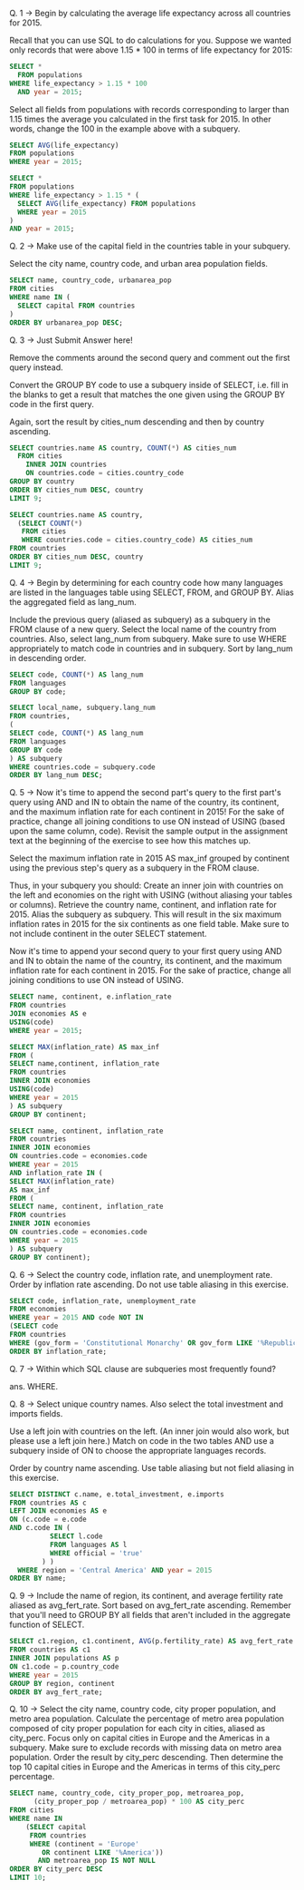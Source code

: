 Q. 1 -> Begin by calculating the average life expectancy across all countries for 2015.

Recall that you can use SQL to do calculations for you. Suppose we wanted only records that were above 1.15 \* 100 in terms of life expectancy for 2015:

```sql
SELECT *
  FROM populations
WHERE life_expectancy > 1.15 * 100
  AND year = 2015;
```

Select all fields from populations with records corresponding to larger than 1.15 times the average you calculated in the first task for 2015. In other words, change the 100 in the example above with a subquery.

```sql
SELECT AVG(life_expectancy)
FROM populations
WHERE year = 2015;

SELECT *
FROM populations
WHERE life_expectancy > 1.15 * (
  SELECT AVG(life_expectancy) FROM populations
  WHERE year = 2015
)
AND year = 2015;
```

Q. 2 -> Make use of the capital field in the countries table in your subquery.

Select the city name, country code, and urban area population fields.

```sql
SELECT name, country_code, urbanarea_pop
FROM cities
WHERE name IN (
  SELECT capital FROM countries
)
ORDER BY urbanarea_pop DESC;
```

Q. 3 -> Just Submit Answer here!

Remove the comments around the second query and comment out the first query instead.

Convert the GROUP BY code to use a subquery inside of SELECT, i.e. fill in the blanks to get a result that matches the one given using the GROUP BY code in the first query.

Again, sort the result by cities_num descending and then by country ascending.

```sql
SELECT countries.name AS country, COUNT(*) AS cities_num
  FROM cities
    INNER JOIN countries
    ON countries.code = cities.country_code
GROUP BY country
ORDER BY cities_num DESC, country
LIMIT 9;

SELECT countries.name AS country,
  (SELECT COUNT(*)
   FROM cities
   WHERE countries.code = cities.country_code) AS cities_num
FROM countries
ORDER BY cities_num DESC, country
LIMIT 9;
```

Q. 4 -> Begin by determining for each country code how many languages are listed in the languages table using SELECT, FROM, and GROUP BY.
Alias the aggregated field as lang_num.

Include the previous query (aliased as subquery) as a subquery in the FROM clause of a new query.
Select the local name of the country from countries.
Also, select lang_num from subquery.
Make sure to use WHERE appropriately to match code in countries and in subquery.
Sort by lang_num in descending order.

```sql
SELECT code, COUNT(*) AS lang_num
FROM languages
GROUP BY code;

SELECT local_name, subquery.lang_num
FROM countries,
(
SELECT code, COUNT(*) AS lang_num
FROM languages
GROUP BY code
) AS subquery
WHERE countries.code = subquery.code
ORDER BY lang_num DESC;
```

Q. 5 -> Now it's time to append the second part's query to the first part's query using AND and IN to obtain the name of the country, its continent, and the maximum inflation rate for each continent in 2015!
For the sake of practice, change all joining conditions to use ON instead of USING (based upon the same column, code).
Revisit the sample output in the assignment text at the beginning of the exercise to see how this matches up.

Select the maximum inflation rate in 2015 AS max_inf grouped by continent using the previous step's query as a subquery in the FROM clause.

Thus, in your subquery you should:
Create an inner join with countries on the left and economies on the right with USING (without aliasing your tables or columns).
Retrieve the country name, continent, and inflation rate for 2015.
Alias the subquery as subquery.
This will result in the six maximum inflation rates in 2015 for the six continents as one field table. Make sure to not include continent in the outer SELECT statement.

Now it's time to append your second query to your first query using AND and IN to obtain the name of the country, its continent, and the maximum inflation rate for each continent in 2015.
For the sake of practice, change all joining conditions to use ON instead of USING.

```sql
SELECT name, continent, e.inflation_rate
FROM countries
JOIN economies AS e
USING(code)
WHERE year = 2015;

SELECT MAX(inflation_rate) AS max_inf
FROM (
SELECT name,continent, inflation_rate
FROM countries
INNER JOIN economies
USING(code)
WHERE year = 2015
) AS subquery
GROUP BY continent;

SELECT name, continent, inflation_rate
FROM countries
INNER JOIN economies
ON countries.code = economies.code
WHERE year = 2015
AND inflation_rate IN (
SELECT MAX(inflation_rate)
AS max_inf
FROM (
SELECT name, continent, inflation_rate
FROM countries
INNER JOIN economies
ON countries.code = economies.code
WHERE year = 2015
) AS subquery
GROUP BY continent);
```

Q. 6 -> Select the country code, inflation rate, and unemployment rate.
Order by inflation rate ascending.
Do not use table aliasing in this exercise.

```sql
SELECT code, inflation_rate, unemployment_rate
FROM economies
WHERE year = 2015 AND code NOT IN
(SELECT code
FROM countries
WHERE (gov_form = 'Constitutional Monarchy' OR gov_form LIKE '%Republic'))
ORDER BY inflation_rate;
```

Q. 7 -> Within which SQL clause are subqueries most frequently found?

ans. WHERE.

Q. 8 -> Select unique country names. Also select the total investment and imports fields.

Use a left join with countries on the left. (An inner join would also work, but please use a left join here.)
Match on code in the two tables AND use a subquery inside of ON to choose the appropriate languages records.

Order by country name ascending.
Use table aliasing but not field aliasing in this exercise.

```sql
SELECT DISTINCT c.name, e.total_investment, e.imports
FROM countries AS c
LEFT JOIN economies AS e
ON (c.code = e.code
AND c.code IN (
          SELECT l.code
          FROM languages AS l
          WHERE official = 'true'
        ) )
  WHERE region = 'Central America' AND year = 2015
ORDER BY name;
```

Q. 9 -> Include the name of region, its continent, and average fertility rate aliased as avg_fert_rate.
Sort based on avg_fert_rate ascending.
Remember that you'll need to GROUP BY all fields that aren't included in the aggregate function of SELECT.

```sql
SELECT c1.region, c1.continent, AVG(p.fertility_rate) AS avg_fert_rate
FROM countries AS c1
INNER JOIN populations AS p
ON c1.code = p.country_code
WHERE year = 2015
GROUP BY region, continent
ORDER BY avg_fert_rate;
```

Q. 10 -> Select the city name, country code, city proper population, and metro area population.
Calculate the percentage of metro area population composed of city proper population for each city in cities, aliased as city_perc.
Focus only on capital cities in Europe and the Americas in a subquery.
Make sure to exclude records with missing data on metro area population.
Order the result by city_perc descending.
Then determine the top 10 capital cities in Europe and the Americas in terms of this city_perc percentage.

```sql
SELECT name, country_code, city_proper_pop, metroarea_pop,
      (city_proper_pop / metroarea_pop) * 100 AS city_perc
FROM cities
WHERE name IN
    (SELECT capital
     FROM countries
     WHERE (continent = 'Europe'
        OR continent LIKE '%America'))
       AND metroarea_pop IS NOT NULL
ORDER BY city_perc DESC
LIMIT 10;
```
